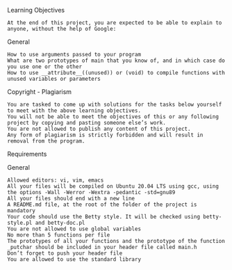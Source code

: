 Learning Objectives

	At the end of this project, you are expected to be able to explain to anyone, without the help of Google:

General

	How to use arguments passed to your program
	What are two prototypes of main that you know of, and in which case do you use one or the other
	How to use __attribute__((unused)) or (void) to compile functions with unused variables or parameters

Copyright - Plagiarism

	You are tasked to come up with solutions for the tasks below yourself to meet with the above learning objectives.
	You will not be able to meet the objectives of this or any following project by copying and pasting someone else’s work.
	You are not allowed to publish any content of this project.
	Any form of plagiarism is strictly forbidden and will result in removal from the program.

Requirements

General
	
	Allowed editors: vi, vim, emacs
	All your files will be compiled on Ubuntu 20.04 LTS using gcc, using the options -Wall -Werror -Wextra -pedantic -std=gnu89
	All your files should end with a new line
	A README.md file, at the root of the folder of the project is mandatory
	Your code should use the Betty style. It will be checked using betty-style.pl and betty-doc.pl
	You are not allowed to use global variables
	No more than 5 functions per file
	The prototypes of all your functions and the prototype of the function _putchar should be included in your header file called main.h
	Don’t forget to push your header file
	You are allowed to use the standard library

